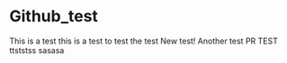 # Github_test
This is a test
this is a test to test the test
New test!
Another test
PR TEST
ttststss
sasasa
